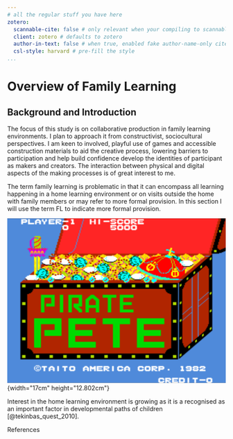 ```yaml
---
# all the regular stuff you have here
zotero:
  scannable-cite: false # only relevant when your compiling to scannable-cite .odt
  client: zotero # defaults to zotero
  author-in-text: false # when true, enabled fake author-name-only cites by replacing it with the text of the last names of the authors
  csl-style: harvard # pre-fill the style
...
```

# Overview of Family Learning
## Background and Introduction

The focus of this study is on collaborative production in family learning environments. I plan to approach it from constructivist, sociocultural perspectives. I am keen to involved, playful use of games and accessible construction materials to aid the creative process, lowering barriers to participation and help build confidence develop the identities of participant as makers and creators. The interaction between physical and digital aspects of the making processes is of great interest to me.

The term family learning is problematic in that it can encompass all learning happening in a home learning environment or on visits outside the home with family members or may refer to more formal provision. In this section I will use the term FL to indicate more formal provision.

![](./Pictures/100002010000059A0000043810BDDE745BA80CC0.png){width="17cm" height="12.802cm"}

Interest in the home learning environment is growing as it is a recognised as an important factor in developmental paths of children [@tekinbas_quest_2010].

References
